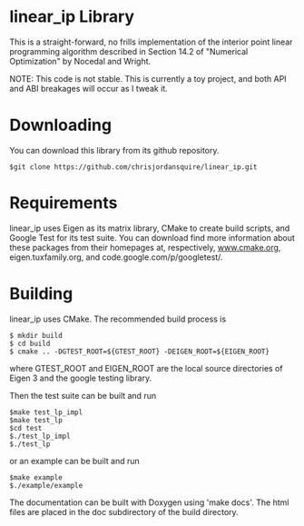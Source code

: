 linear_ip Library
================

This is a straight-forward, no frills implementation of the interior point
linear programming algorithm described in Section 14.2 of "Numerical 
Optimization" by Nocedal and Wright. 

NOTE: This code is not stable. This is currently a toy project, and both
API and ABI breakages will occur as I tweak it. 

Downloading
===========
You can download this library from its github repository. 

    $git clone https://github.com/chrisjordansquire/linear_ip.git

Requirements
============
linear_ip uses Eigen as its matrix library, CMake to create build scripts, and Google Test for its test suite. You can download find more information about
these packages from their homepages at, respectively, www.cmake.org, 
eigen.tuxfamily.org, and code.google.com/p/googletest/. 


Building
========

linear_ip uses CMake. The recommended build process is

    $ mkdir build
    $ cd build
    $ cmake .. -DGTEST_ROOT=${GTEST_ROOT} -DEIGEN_ROOT=${EIGEN_ROOT}

where GTEST_ROOT and EIGEN_ROOT are the local source directories of Eigen 3
and the google testing library.

Then the test suite can be built and run

    $make test_lp_impl
    $make test_lp
    $cd test
    $./test_lp_impl
    $./test_lp

or an example can be built and run
    
    $make example
    $./example/example

The documentation can be built with Doxygen using 'make docs'. The html files are placed in the doc subdirectory of the build directory. 

